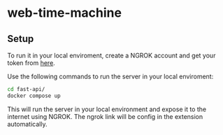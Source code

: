 # web-time-machine

## Setup

To run it in your local enviroment, create a NGROK account and get your token from [here](https://dashboard.ngrok.com/get-started/your-authtoken).

Use the following commands to run the server in your local enviroment:

```bash
cd fast-api/
docker compose up
```

This will run the server in your local environment and expose it to the internet using NGROK. The ngrok link will be config in the extension automatically.